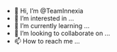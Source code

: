 - 👋 Hi, I’m @TeamInnexia
- 👀 I’m interested in ...
- 🌱 I’m currently learning ...
- 💞️ I’m looking to collaborate on ...
- 📫 How to reach me ...

<!---
TeamInnexia/TeamInnexia is a ✨ special ✨ repository because its `README.md` (this file) appears on your GitHub profile.
You can click the Preview link to take a look at your changes.
--->
